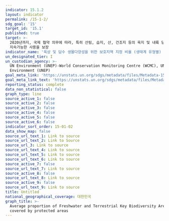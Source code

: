 ```yaml
---
indicator: 15.1.2
layout: indicator
permalink: /15-1-2/
sdg_goal: '15'
target_id: '15.1'
published: true
target: >-
  2020년까지, 국제 협약 의무에 따라, 특히 산림, 습지, 산, 건조지 등의 육지 및 내륙 담수 생태계와 그 서비스에 대한 보전, 복원 및
  지속가능한 사용을 보장
indicator_name: '육상 및 담수 생물다양성을 위한 보호지역 지정 비율 (생태계 유형별) '
un_designated_tier: I
un_custodian_agency: >-
  UN Environment (UNEP)-World Conservation Monitoring Centre (WCMC), UN
  Environment (UNEP)
goal_meta_link: 'https://unstats.un.org/sdgs/metadata/files/Metadata-15-01-02.pdf'
goal_meta_link_text: 'https://unstats.un.org/sdgs/metadata/files/Metadata-15-01-02.pdf'
reporting_status: complete
data_non_statistical: false
graph_type: line
source_active_1: false
source_active_2: false
source_active_3: false
source_active_4: false
source_active_5: false
source_active_6: false
indicator_sort_order: 15-01-02
data_show_map: false
source_url_text_1: Link to source
source_url_text_2: Link to Source
source_url_3: Link to source
source_url_text_4: Link to source
source_url_text_5: Link to source
source_url_text_6: Link to source
source_active_7: false
source_url_text_7: Link to source
source_active_8: false
source_url_text_8: Link to source
source_active_9: false
source_url_text_9: Link to source
title: Untitled
national_geographical_coverage: 대한민국
graph_title: >-
  Average proportion of Freshwater and Terrestrial Key Biodiversity Areas (KBAs)
  covered by protected areas
---
```

